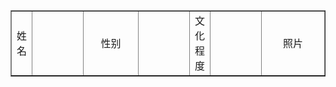 <table border="1">
	<tr height="50"  style="text-align: center;">
		<td rowspan="2" >姓名</td>
           <td rowspan="2" width="100">  </td>
		<td width="100">性别</td>
		<td width="100">  </td>
		<td>文化程度</td>
		<td width="100"></td>
		<td  rowspan="3" width="120">照片</td>
	</tr>
</table>
	
	
	

